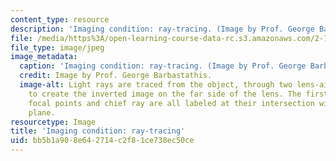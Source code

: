 ```yaml
---
content_type: resource
description: 'Imaging condition: ray-tracing. (Image by Prof. George Barbastathis.)'
file: /media/https%3A/open-learning-course-data-rc.s3.amazonaws.com/2-71-optics-spring-2009/bb5b1a908e642714c2f81ce738ec50ce_2-71s09-th.jpg
file_type: image/jpeg
image_metadata:
  caption: 'Imaging condition: ray-tracing. (Image by Prof. George Barbastathis.)'
  credit: Image by Prof. George Barbastathis.
  image-alt: Light rays are traced from the object, through two lens-air interfaces,
    to create the inverted image on the far side of the lens. The first and second
    focal points and chief ray are all labeled at their intersection with the ground
    plane.
resourcetype: Image
title: 'Imaging condition: ray-tracing'
uid: bb5b1a90-8e64-2714-c2f8-1ce738ec50ce
---
```

